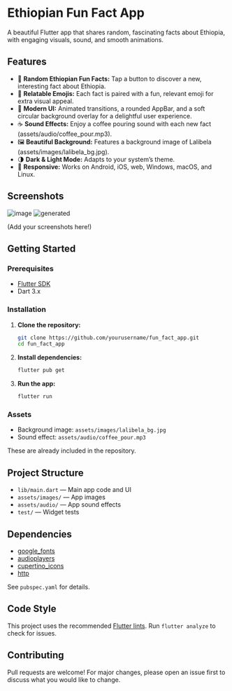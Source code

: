 

# Ethiopian Fun Fact App

A beautiful Flutter app that shares random, fascinating facts about Ethiopia, with engaging visuals, sound, and smooth animations.

## Features

- 🎉 **Random Ethiopian Fun Facts:** Tap a button to discover a new, interesting fact about Ethiopia.
- 🦁 **Relatable Emojis:** Each fact is paired with a fun, relevant emoji for extra visual appeal.
- 🎨 **Modern UI:** Animated transitions, a rounded AppBar, and a soft circular background overlay for a delightful user experience.
- ☕ **Sound Effects:** Enjoy a coffee pouring sound with each new fact (assets/audio/coffee_pour.mp3).
- 🖼️ **Beautiful Background:** Features a background image of Lalibela (assets/images/lalibela_bg.jpg).
- 🌗 **Dark & Light Mode:** Adapts to your system’s theme.
- 📱 **Responsive:** Works on Android, iOS, web, Windows, macOS, and Linux.

## Screenshots

![image](assets/image.png)
![generated](assets/generatedFun.png)

(Add your screenshots here!)

## Getting Started

### Prerequisites

- [Flutter SDK](https://flutter.dev/docs/get-started/install)
- Dart 3.x

### Installation

1. **Clone the repository:**
   ```bash
   git clone https://github.com/yourusername/fun_fact_app.git
   cd fun_fact_app
   ```

2. **Install dependencies:**
   ```bash
   flutter pub get
   ```

3. **Run the app:**
   ```bash
   flutter run
   ```

### Assets

- Background image: `assets/images/lalibela_bg.jpg`
- Sound effect: `assets/audio/coffee_pour.mp3`

These are already included in the repository.

## Project Structure

- `lib/main.dart` — Main app code and UI
- `assets/images/` — App images
- `assets/audio/` — App sound effects
- `test/` — Widget tests

## Dependencies

- [google_fonts](https://pub.dev/packages/google_fonts)
- [audioplayers](https://pub.dev/packages/audioplayers)
- [cupertino_icons](https://pub.dev/packages/cupertino_icons)
- [http](https://pub.dev/packages/http)

See `pubspec.yaml` for details.

## Code Style

This project uses the recommended [Flutter lints](https://pub.dev/packages/flutter_lints). Run `flutter analyze` to check for issues.

## Contributing

Pull requests are welcome! For major changes, please open an issue first to discuss what you would like to change.
